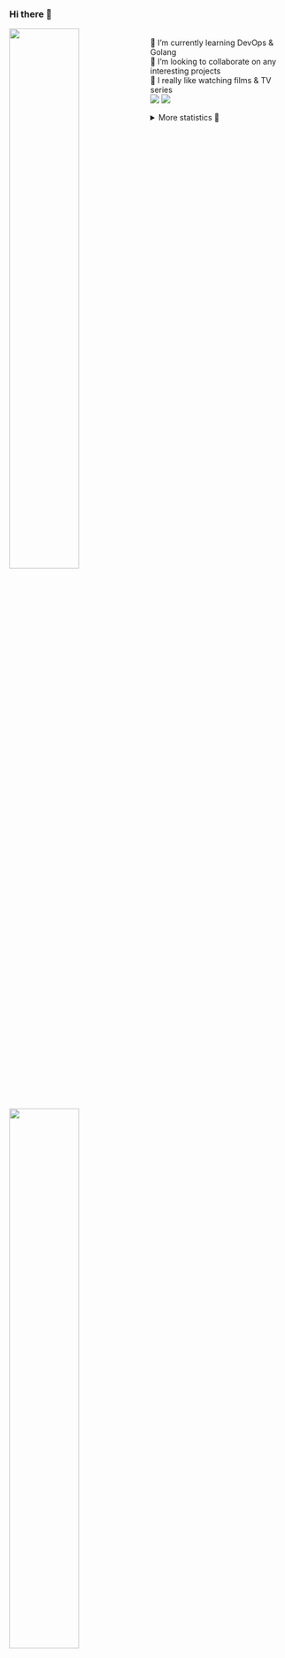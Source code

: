 ### Hi there 👋


[<img align="left" width="50%" src="https://github-readme-stats.vercel.app/api?username=rufusnufus&hide=issues&show_icons=true&count_private=true&theme=transparent&title_color=FF6F40&text_color=FBF9F8&icon_color=F48242&hide_border=true&hide_title=true#gh-dark-mode-only">](https://metrics.lecoq.io/rufusnufus#gh-dark-mode-only)
[<img align="left" width="50%" src="https://github-readme-stats.vercel.app/api?username=rufusnufus&hide=issues&show_icons=true&count_private=true&theme=transparent&title_color=FF6533&text_color=4D4644&icon_color=FF8038&hide_border=true&hide_title=true#gh-light-mode-only">](https://metrics.lecoq.io/rufusnufus#gh-light-mode-only)

<p>
  <br>
  🌱 I’m currently learning DevOps & Golang</br>
  👯 I’m looking to collaborate on any interesting projects</br>
  🎥 I really like watching films & TV series</br>
  <a href="https://linkedin.com/in/rufusnufus"><img src="https://img.shields.io/badge/linkedin-0077B5.svg?style=for-the-badge&logo=linkedin&logoColor=white"/></a>
  <a href="https://t.me/rufusnufus"><img src="https://img.shields.io/badge/-telegram-black?style=for-the-badge&color=blue&logo=telegram"/></a>
</p>

<p text-align="left">
<details>
  <summary>More statistics 👀</summary><br/>

<!--START_SECTION:waka-->
![Code Time](http://img.shields.io/badge/Code%20Time-348%20hrs%2041%20mins-blue)

![Profile Views](http://img.shields.io/badge/Profile%20Views-0-blue)

**I'm an Early 🐤** 

```text
🌞 Morning                5258 commits        █████░░░░░░░░░░░░░░░░░░░░   20.93 % 
🌆 Daytime                14559 commits       ██████████████░░░░░░░░░░░   57.95 % 
🌃 Evening                4625 commits        █████░░░░░░░░░░░░░░░░░░░░   18.41 % 
🌙 Night                  680 commits         █░░░░░░░░░░░░░░░░░░░░░░░░   02.71 % 
```
📅 **I'm Most Productive on Monday** 

```text
Monday                   5105 commits        █████░░░░░░░░░░░░░░░░░░░░   20.32 % 
Tuesday                  4750 commits        █████░░░░░░░░░░░░░░░░░░░░   18.91 % 
Wednesday                4906 commits        █████░░░░░░░░░░░░░░░░░░░░   19.53 % 
Thursday                 4434 commits        ████░░░░░░░░░░░░░░░░░░░░░   17.65 % 
Friday                   4383 commits        ████░░░░░░░░░░░░░░░░░░░░░   17.45 % 
Saturday                 652 commits         █░░░░░░░░░░░░░░░░░░░░░░░░   02.60 % 
Sunday                   892 commits         █░░░░░░░░░░░░░░░░░░░░░░░░   03.55 % 
```


📊 **This Week I Spent My Time On** 

```text
💬 Programming Languages: 
HCL                      3 hrs 24 mins       █████████░░░░░░░░░░░░░░░░   35.44 % 
YAML                     2 hrs 43 mins       ███████░░░░░░░░░░░░░░░░░░   28.36 % 
Other                    1 hr 21 mins        ████░░░░░░░░░░░░░░░░░░░░░   14.20 % 
Terraform                58 mins             ███░░░░░░░░░░░░░░░░░░░░░░   10.11 % 
Java                     22 mins             █░░░░░░░░░░░░░░░░░░░░░░░░   03.94 % 

🔥 Editors: 
VS Code                  8 hrs 30 mins       ██████████████████████░░░   88.42 % 
iTerm2                   1 hr 6 mins         ███░░░░░░░░░░░░░░░░░░░░░░   11.58 % 
```

**I Mostly Code in Go** 

```text
Python                   18 repos            ███░░░░░░░░░░░░░░░░░░░░░░   12.08 % 
Smarty                   15 repos            ███░░░░░░░░░░░░░░░░░░░░░░   10.07 % 
HCL                      6 repos             █░░░░░░░░░░░░░░░░░░░░░░░░   04.03 % 
HTML                     4 repos             █░░░░░░░░░░░░░░░░░░░░░░░░   02.68 % 
Mustache                 4 repos             █░░░░░░░░░░░░░░░░░░░░░░░░   02.68 % 
```




 Last Updated on 15/06/2023 01:07:01 UTC
<!--END_SECTION:waka-->

</details>
</p>
